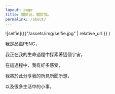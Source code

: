```yaml
---
layout: page
title: 關於此，關於我。
permalink: /about/
---
```


![selfie]({{"/assets/img/selfie.jpg" | relative_url }} )

我是品嘉PENG，

我正在我的生命過程中探索著這個宇宙，

在這過程中，我有好多感受，

我將於此分享我的所見所聞所想，

以及很多生活中的小事。

